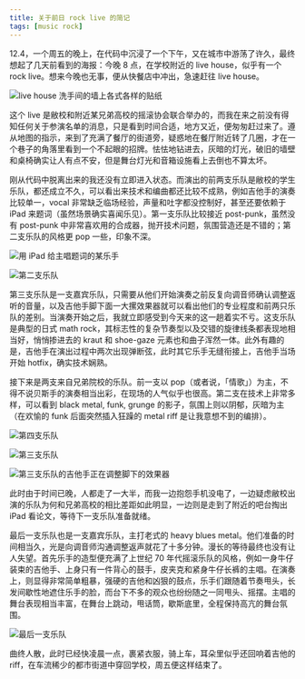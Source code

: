 ```yaml
---
title: 关于前日 rock live 的简记
tags: [music rock]
---
```


12.4，一个周五的晚上，在代码中沉浸了一个下午，又在城市中游荡了许久，最终想起了几天前看到的海报：今晚 8 点，在学校附近的 live house，似乎有一个 rock live。想来今晚也无事，便从快餐店中冲出，急速赶往 live house。

![live house 洗手间的墙上各式各样的贴纸](https://p.sda1.dev/0/ad4fcbea444e5af0c9f3d2604918efaa/logos.jpg)

这个 live 是敝校和附近某兄弟高校的摇滚协会联合举办的，而我在来之前没有得知任何关于参演名单的消息，只是看到时间合适，地方又近，便匆匆赶过来了。遵从地图的指示，来到了充满了餐厅的街道旁，疑惑地在餐厅附近转了几圈，才在一个巷子的角落里看到一个不起眼的招牌。怯怯地钻进去，灰暗的灯光，破旧的墙壁和桌椅确实让人有点不安，但是舞台灯光和音箱设施看上去倒也不算太坏。

刚从代码中脱离出来的我还没有立即进入状态。而演出的前两支乐队是敝校的学生乐队，都还成立不久，可以看出来技术和编曲都还比较不成熟，例如吉他手的演奏比较单一，vocal 非常缺乏临场经验，声量和吐字都没控制好，甚至还要依赖于 iPad 来题词（虽然场景确实喜闻乐见）。第一支乐队比较接近 post-punk，虽然没有 post-punk 中非常喜欢用的合成器，抛开技术问题，氛围营造还是不错的；第二支乐队的风格更 pop 一些，印象不深。

![用 iPad 给主唱题词的某乐手](https://p.sda1.dev/0/e332da53829051a07bdf933a38f63165/band1.jpg)

![第二支乐队](https://p.sda1.dev/0/59ebff31da7be052cdb2de95cf25214c/band2.jpg)

第三支乐队是一支嘉宾乐队，只需要从他们开始演奏之前反复向调音师确认调整返听的音量，以及吉他手脚下面一大摞效果器就可以看出他们的专业程度和前两只乐队的差别。当演奏开始之后，我就立即感受到今天来的这一趟着实不亏。这支乐队是典型的日式 math rock，其标志性的复杂节奏型以及交错的旋律线条都表现地相当好，悄悄掺进去的 kraut 和 shoe-gaze 元素也和曲子浑然一体。此外有趣的是，吉他手在演出过程中两次出现弹断弦，此时其它乐手无缝衔接上，吉他手当场开始 hotfix，确实技术娴熟。

接下来是两支来自兄弟院校的乐队。前一支以 pop（或者说，「情歌」）为主，不得不说贝斯手的演奏相当出彩，在现场的人气似乎也很高。第二支在技术上非常多样，可以看到 black metal, funk, grunge 的影子，氛围上则以阴郁，灰暗为主（在欢愉的 funk 后面突然插入狂躁的 metal riff 是让我意想不到的编排）。

![第四支乐队](https://p.sda1.dev/0/c36236897bde05e8da36b862b75e0c69/band4.jpg)

![第三支乐队](https://p.sda1.dev/0/c66bf787c07a0078d5265769169d8a39/band5.jpg)

![第三支乐队的吉他手正在调整脚下的效果器](https://p.sda1.dev/0/6a35b19edc0175786553854f7485291a/band5-synth.jpg)

此时由于时间已晚，人都走了一大半，而我一边抱怨手机没电了，一边疑虑敝校出演的乐队为何和兄弟高校的相比差距如此明显，一边则是走到了附近的吧台掏出 iPad 看论文，等待下一支乐队准备就绪。

最后一支乐队也是一支嘉宾乐队，主打老式的 heavy blues metal。他们准备的时间相当久，光是向调音师沟通调整返声就花了十多分钟。漫长的等待最终也没有让人失望。首先乐手的造型便充满了上世纪 70 年代摇滚乐队的风格，例如一身牛仔装束的吉他手、上身只有一件背心的鼓手，皮夹克和紧身牛仔长裤的主唱。在演奏上，则显得非常简单粗暴，强硬的吉他和凶狠的鼓点，乐手们跟随着节奏甩头，长发间歇性地遮住乐手的脸，而台下不多的观众也纷纷随之一同甩头、摇摆。主唱的舞台表现相当丰富，在舞台上跳动，甩话筒，歇斯底里，全程保持高亢的舞台氛围。

![最后一支乐队](https://p.sda1.dev/0/4b535b9c5f3adfd1c622f631c06ef2ee/band6.jpg)

曲终人散，此时已经快凌晨一点，裹紧衣服，骑上车，耳朵里似乎还回响着吉他的 riff，在车流稀少的都市街道中穿回学校，周五便这样结束了。
